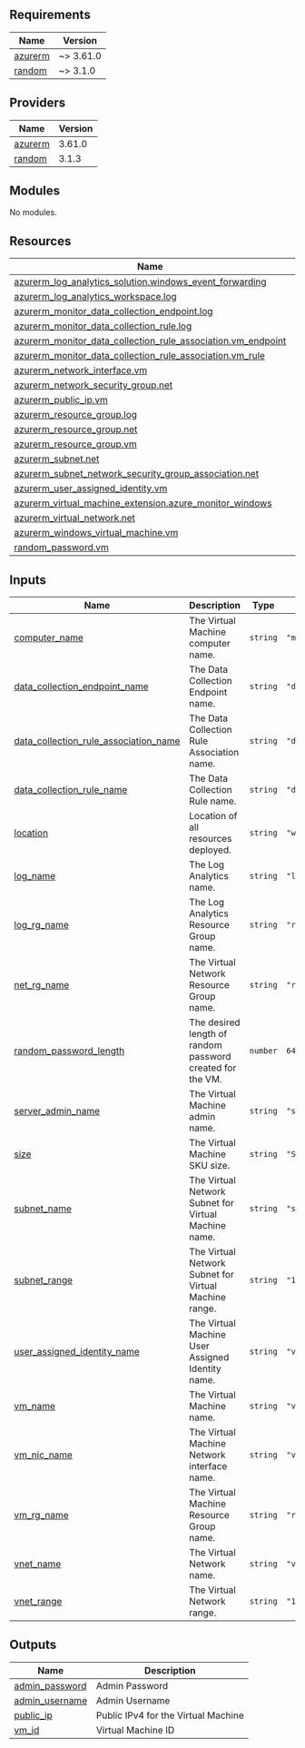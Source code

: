<!-- BEGIN_TF_DOCS -->
## Requirements

| Name | Version |
|------|---------|
| <a name="requirement_azurerm"></a> [azurerm](#requirement\_azurerm) | ~> 3.61.0 |
| <a name="requirement_random"></a> [random](#requirement\_random) | ~> 3.1.0 |

## Providers

| Name | Version |
|------|---------|
| <a name="provider_azurerm"></a> [azurerm](#provider\_azurerm) | 3.61.0 |
| <a name="provider_random"></a> [random](#provider\_random) | 3.1.3 |

## Modules

No modules.

## Resources

| Name | Type |
|------|------|
| [azurerm_log_analytics_solution.windows_event_forwarding](https://registry.terraform.io/providers/hashicorp/azurerm/latest/docs/resources/log_analytics_solution) | resource |
| [azurerm_log_analytics_workspace.log](https://registry.terraform.io/providers/hashicorp/azurerm/latest/docs/resources/log_analytics_workspace) | resource |
| [azurerm_monitor_data_collection_endpoint.log](https://registry.terraform.io/providers/hashicorp/azurerm/latest/docs/resources/monitor_data_collection_endpoint) | resource |
| [azurerm_monitor_data_collection_rule.log](https://registry.terraform.io/providers/hashicorp/azurerm/latest/docs/resources/monitor_data_collection_rule) | resource |
| [azurerm_monitor_data_collection_rule_association.vm_endpoint](https://registry.terraform.io/providers/hashicorp/azurerm/latest/docs/resources/monitor_data_collection_rule_association) | resource |
| [azurerm_monitor_data_collection_rule_association.vm_rule](https://registry.terraform.io/providers/hashicorp/azurerm/latest/docs/resources/monitor_data_collection_rule_association) | resource |
| [azurerm_network_interface.vm](https://registry.terraform.io/providers/hashicorp/azurerm/latest/docs/resources/network_interface) | resource |
| [azurerm_network_security_group.net](https://registry.terraform.io/providers/hashicorp/azurerm/latest/docs/resources/network_security_group) | resource |
| [azurerm_public_ip.vm](https://registry.terraform.io/providers/hashicorp/azurerm/latest/docs/resources/public_ip) | resource |
| [azurerm_resource_group.log](https://registry.terraform.io/providers/hashicorp/azurerm/latest/docs/resources/resource_group) | resource |
| [azurerm_resource_group.net](https://registry.terraform.io/providers/hashicorp/azurerm/latest/docs/resources/resource_group) | resource |
| [azurerm_resource_group.vm](https://registry.terraform.io/providers/hashicorp/azurerm/latest/docs/resources/resource_group) | resource |
| [azurerm_subnet.net](https://registry.terraform.io/providers/hashicorp/azurerm/latest/docs/resources/subnet) | resource |
| [azurerm_subnet_network_security_group_association.net](https://registry.terraform.io/providers/hashicorp/azurerm/latest/docs/resources/subnet_network_security_group_association) | resource |
| [azurerm_user_assigned_identity.vm](https://registry.terraform.io/providers/hashicorp/azurerm/latest/docs/resources/user_assigned_identity) | resource |
| [azurerm_virtual_machine_extension.azure_monitor_windows](https://registry.terraform.io/providers/hashicorp/azurerm/latest/docs/resources/virtual_machine_extension) | resource |
| [azurerm_virtual_network.net](https://registry.terraform.io/providers/hashicorp/azurerm/latest/docs/resources/virtual_network) | resource |
| [azurerm_windows_virtual_machine.vm](https://registry.terraform.io/providers/hashicorp/azurerm/latest/docs/resources/windows_virtual_machine) | resource |
| [random_password.vm](https://registry.terraform.io/providers/hashicorp/random/latest/docs/resources/password) | resource |

## Inputs

| Name | Description | Type | Default | Required |
|------|-------------|------|---------|:--------:|
| <a name="input_computer_name"></a> [computer\_name](#input\_computer\_name) | The Virtual Machine computer name. | `string` | `"myvm"` | no |
| <a name="input_data_collection_endpoint_name"></a> [data\_collection\_endpoint\_name](#input\_data\_collection\_endpoint\_name) | The Data Collection Endpoint name. | `string` | `"dce-vm"` | no |
| <a name="input_data_collection_rule_association_name"></a> [data\_collection\_rule\_association\_name](#input\_data\_collection\_rule\_association\_name) | The Data Collection Rule Association name. | `string` | `"dcrta-vm"` | no |
| <a name="input_data_collection_rule_name"></a> [data\_collection\_rule\_name](#input\_data\_collection\_rule\_name) | The Data Collection Rule name. | `string` | `"dcr-vm"` | no |
| <a name="input_location"></a> [location](#input\_location) | Location of all resources deployed. | `string` | `"westeurope"` | no |
| <a name="input_log_name"></a> [log\_name](#input\_log\_name) | The Log Analytics name. | `string` | `"loganalytics"` | no |
| <a name="input_log_rg_name"></a> [log\_rg\_name](#input\_log\_rg\_name) | The Log Analytics Resource Group name. | `string` | `"rg_loganalytics"` | no |
| <a name="input_net_rg_name"></a> [net\_rg\_name](#input\_net\_rg\_name) | The Virtual Network Resource Group name. | `string` | `"rg-vnet"` | no |
| <a name="input_random_password_length"></a> [random\_password\_length](#input\_random\_password\_length) | The desired length of random password created for the VM. | `number` | `64` | no |
| <a name="input_server_admin_name"></a> [server\_admin\_name](#input\_server\_admin\_name) | The Virtual Machine admin name. | `string` | `"sysadmin"` | no |
| <a name="input_size"></a> [size](#input\_size) | The Virtual Machine SKU size. | `string` | `"Standard_B1s"` | no |
| <a name="input_subnet_name"></a> [subnet\_name](#input\_subnet\_name) | The Virtual Network Subnet for Virtual Machine name. | `string` | `"subnet-vm"` | no |
| <a name="input_subnet_range"></a> [subnet\_range](#input\_subnet\_range) | The Virtual Network Subnet for Virtual Machine range. | `string` | `"10.0.0.0/26"` | no |
| <a name="input_user_assigned_identity_name"></a> [user\_assigned\_identity\_name](#input\_user\_assigned\_identity\_name) | The Virtual Machine User Assigned Identity name. | `string` | `"vm-id"` | no |
| <a name="input_vm_name"></a> [vm\_name](#input\_vm\_name) | The Virtual Machine name. | `string` | `"vm"` | no |
| <a name="input_vm_nic_name"></a> [vm\_nic\_name](#input\_vm\_nic\_name) | The Virtual Machine Network interface name. | `string` | `"vm-nic"` | no |
| <a name="input_vm_rg_name"></a> [vm\_rg\_name](#input\_vm\_rg\_name) | The Virtual Machine Resource Group name. | `string` | `"rg-vm"` | no |
| <a name="input_vnet_name"></a> [vnet\_name](#input\_vnet\_name) | The Virtual Network name. | `string` | `"vnet"` | no |
| <a name="input_vnet_range"></a> [vnet\_range](#input\_vnet\_range) | The Virtual Network range. | `string` | `"10.0.0.0/24"` | no |

## Outputs

| Name | Description |
|------|-------------|
| <a name="output_admin_password"></a> [admin\_password](#output\_admin\_password) | Admin Password |
| <a name="output_admin_username"></a> [admin\_username](#output\_admin\_username) | Admin Username |
| <a name="output_public_ip"></a> [public\_ip](#output\_public\_ip) | Public IPv4 for the Virtual Machine |
| <a name="output_vm_id"></a> [vm\_id](#output\_vm\_id) | Virtual Machine ID |
<!-- END_TF_DOCS -->